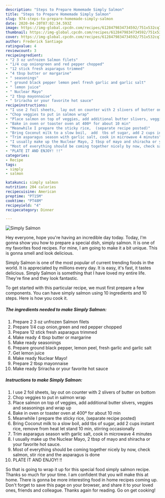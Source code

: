 ```yaml
---
description: "Steps to Prepare Homemade Simply Salmon"
title: "Steps to Prepare Homemade Simply Salmon"
slug: 974-steps-to-prepare-homemade-simply-salmon
date: 2020-04-20T07:02:34.593Z
image: https://img-global.cpcdn.com/recipes/6128479834734592/751x532cq70/simply-salmon-recipe-main-photo.jpg
thumbnail: https://img-global.cpcdn.com/recipes/6128479834734592/751x532cq70/simply-salmon-recipe-main-photo.jpg
cover: https://img-global.cpcdn.com/recipes/6128479834734592/751x532cq70/simply-salmon-recipe-main-photo.jpg
author: Frederick Santiago
ratingvalue: 4
reviewcount: 3
recipeingredient:
- "2 3 oz unfrozen Salmon filets"
- "1/4 cup oniongreen and red pepper chopped"
- "12 stick fresh asparagus trimmed"
- "4 tbsp butter or margarine"
- " seasonings"
- " ground black pepper lemon peel fresh garlic and garlic salt"
- " lemon juice"
- " Nuclear Mayo"
- "2 tbsp mayonnaise"
- " Sriracha or your favorite hot sauce"
recipeinstructions:
- "I use 2 foil sheets,  lay out on counter with 2 slivers of butter on bottom"
- "Chop veggies to put in salmon wrap"
- "Place salmon on top of veggies, add additional butter slivers, veggies and  seasonings and wrap up"
- "Bake in oven or toaster oven at 400º for about 10 min"
- "Meanwhile I prepare the sticky rice,  (separate recipe posted)"
- "Bring Coconut milk to a slow boil,  add  tbs of sugar, add 2 cups instant rice, remove from heat let stand 10 min, stirring occasionally"
- "Trim asparagus season with garlic salt, cook in microwave 4 minutes"
- "I usually make up the Nuclear Mayo, 2 tbsp of mayo and shiracha or your favorite hot sauce."
- "Most of everything should be coming together nicely by now, check salmon, stir rice and the asparagus is done"
- "PLATE IT AND ENJOY! !!"
categories:
- Recipe
tags:
- simply
- salmon

katakunci: simply salmon 
nutrition: 204 calories
recipecuisine: American
preptime: "PT15M"
cooktime: "PT48M"
recipeyield: "4"
recipecategory: Dinner

---
```



![Simply Salmon](https://img-global.cpcdn.com/recipes/6128479834734592/751x532cq70/simply-salmon-recipe-main-photo.jpg)

Hey everyone, hope you're having an incredible day today. Today, I'm gonna show you how to prepare a special dish, simply salmon. It is one of my favorites food recipes. For mine, I am going to make it a bit unique. This is gonna smell and look delicious.

Simply Salmon is one of the most popular of current trending foods in the world. It is appreciated by millions every day. It is easy, it's fast, it tastes delicious. Simply Salmon is something that I have loved my entire life. They're fine and they look fantastic.




To get started with this particular recipe, we must first prepare a few components. You can have simply salmon using 10 ingredients and 10 steps. Here is how you cook it.

<!--inarticleads1-->

##### The ingredients needed to make Simply Salmon:

1. Prepare 2 3 oz unfrozen Salmon filets
1. Prepare 1/4 cup onion,green and red pepper chopped
1. Prepare 12 stick fresh asparagus trimmed
1. Make ready 4 tbsp butter or margarine
1. Make ready  seasonings
1. Prepare  ground black pepper, lemon peel, fresh garlic and garlic salt
1. Get  lemon juice
1. Make ready  Nuclear Mayo!
1. Prepare 2 tbsp mayonnaise
1. Make ready  Sriracha or your favorite hot sauce




<!--inarticleads2-->

##### Instructions to make Simply Salmon:

1. I use 2 foil sheets,  lay out on counter with 2 slivers of butter on bottom
1. Chop veggies to put in salmon wrap
1. Place salmon on top of veggies, add additional butter slivers, veggies and  seasonings and wrap up
1. Bake in oven or toaster oven at 400º for about 10 min
1. Meanwhile I prepare the sticky rice,  (separate recipe posted)
1. Bring Coconut milk to a slow boil,  add  tbs of sugar, add 2 cups instant rice, remove from heat let stand 10 min, stirring occasionally
1. Trim asparagus season with garlic salt, cook in microwave 4 minutes
1. I usually make up the Nuclear Mayo, 2 tbsp of mayo and shiracha or your favorite hot sauce.
1. Most of everything should be coming together nicely by now, check salmon, stir rice and the asparagus is done
1. PLATE IT AND ENJOY! !!




So that is going to wrap it up for this special food simply salmon recipe. Thanks so much for your time. I am confident that you will make this at home. There is gonna be more interesting food in home recipes coming up. Don't forget to save this page on your browser, and share it to your loved ones, friends and colleague. Thanks again for reading. Go on get cooking!
